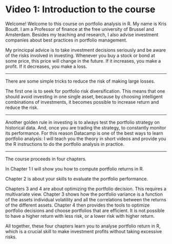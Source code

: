 # Video 1: Introduction to the course

Welcome! Welcome to this course on portfolio analysis in R. My name is Kris Boudt. I am a Professor of finance at the free university of Brussel and Amsterdam. Besides my teaching and research, I also advise investment companies about best practices in portfolio management. 

My princicpal advice is to take investment decisions seriously and be aware of the risks involved in investing. Whenever you buy a stock or bond at some price, this price will change in the future. If it increases, you make a profit. If it decreases, you make a loss. 

***
There are some simple tricks to reduce the risk of making large losses. 

The first one is to seek for portfolio risk diversification. This means that one should avoid investing in one single asset, because by choosing intelligent combinations of investments, it becomes possible to increase return and reduce the risk. 

***

Another golden  rule in investing is to always test the portfolio strategy on historical data. And, once you are trading the strategy, to constantly monitor its performance. For this reason Datacamp is one of the best ways to learn portfolio analysis: I will teach you the theory in short videos and provide you the R instructions to do the portfolio analysis in practice. 

***

The course proceeds in four chapters. 

In Chapter 1 I will show you how to compute portfolio returns in R. 

Chapter 2 is about your skills to evaluate the portfolio performance. 

Chapters 3 and 4 are about optimizing the portfolio decision. This requires a multivariate view. Chapter 3 shows how the portfolio variance is a function of the assets individual volatility and all the correlations between the returns of the different assets. Chapter 4 then provides the tools to optimize portfolio decisions and choose portfolios that are efficient. It is not possible to have a higher return with less risk, or a lower risk with higher return. 

All together, these four chapters learn you to analyse portfolio return in R, which is a crucial skill to make investment profits without taking excessive risks. 


